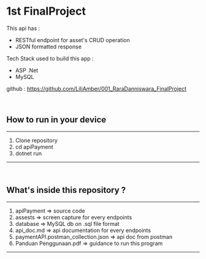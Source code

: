 # 1st FinalProject

This api has :

- RESTful endpoint for asset's CRUD operation
- JSON formatted response

Tech Stack used to build this app :

- ASP .Net
- MySQL

github : https://github.com/LiliAmber/001_RaraDanniswara_FinalProject

&nbsp;

## **How to run in your device**

---
1. Clone repository
2. cd apiPayment
3. dotnet run
---
&nbsp;
## **What's inside this repository ?**
---
1. apiPayment => source code
2. assests => screen capture for every endpoints
3. database => MySQL db on .sql file format
4. api_doc.md => api documentation for every endpoints
5. paymentAPI.postman_collection.json => api doc from postman
6. Panduan Penggunaan.pdf => guidance to run this program
---
